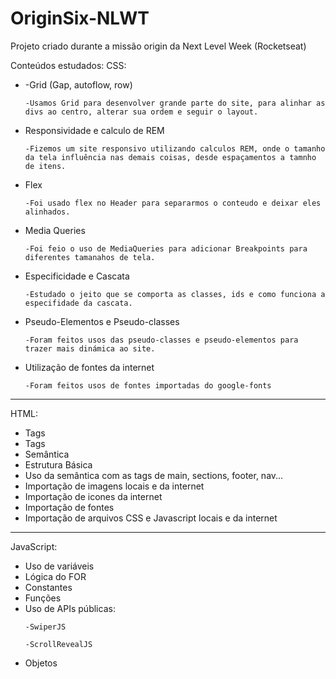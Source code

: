 # OriginSix-NLWT

Projeto criado durante a missão origin da Next Level Week (Rocketseat)

Conteúdos estudados:
CSS:
<ul>
	<li>-Grid (Gap, autoflow, row)</li>
    
	-Usamos Grid para desenvolver grande parte do site, para alinhar as divs ao centro, alterar sua ordem e seguir o layout.
    
    
  <li>Responsividade e calculo de REM</li>
    
	-Fizemos um site responsivo utilizando calculos REM, onde o tamanho da tela influência nas demais coisas, desde espaçamentos a tamnho de itens.
    
    
  <li>Flex</li>
    
	-Foi usado flex no Header para separarmos o conteudo e deixar eles alinhados.
    
    
  <li>Media Queries</li>
    
	-Foi feio o uso de MediaQueries para adicionar Breakpoints para diferentes tamanahos de tela.
    
    
  <li>Especificidade e Cascata</li>
    
	-Estudado o jeito que se comporta as classes, ids e como funciona a especifidade da cascata.
    
    
  <li>Pseudo-Elementos e Pseudo-classes</li>
    
	-Foram feitos usos das pseudo-classes e pseudo-elementos para trazer mais dinámica ao site.
    
    
  <li>Utilização de fontes da internet</li>
    
	-Foram feitos usos de fontes importadas do google-fonts
	
</ul>
  
------------------
 
HTML:
 
<ul>
	<li>Tags</li>
	<li>Tags</li>
	<li>Semântica</li>
	<li>Estrutura Básica </li>
	<li>Uso da semântica com as tags de main, sections, footer, nav...</li>
	<li>Importação de imagens locais e da internet</li>
	<li>Importação de icones da internet</li>
	<li>Importação de fontes</li>
	<li>Importação de arquivos CSS e Javascript locais e da internet</li>
</ul>
  
 -------------------
 
 JavaScript:
 <ul>
  <li>Uso de variáveis</li>
  <li>Lógica do FOR</li>
  <li>Constantes</li>
  <li>Funções</li>
  <li>Uso de APIs públicas:</li>
    
	-SwiperJS
    
	-ScrollRevealJS
  <li>Objetos</li>
</ul>
